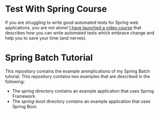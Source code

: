 # Test With Spring Course

If you are struggling to write good automated tests for Spring web applications, you are not alone! [I have launched a video course](https://www.testwithspring.com/?utm_source=github&utm_medium=social&utm_content=spring-batch&utm_campaign=test-with-spring-course-presales) that describes how you can write automated tests which embrace change and help you to save your time (and nerves).

# Spring Batch Tutorial

This repository contains the example ammplications of my Spring Batch tutorial. This repository contains two examples that are described in the following:

* The _spring_ directory contains an example application that uses Spring Framework.
* The _spring-boot_ directory contains an example application that uses Spring Boot.

